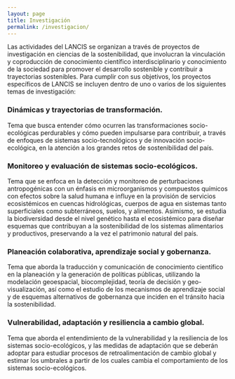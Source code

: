 ```yaml
---
layout: page
title: Investigación
permalink: /investigacion/
---
```


Las actividades del LANCIS se organizan a través de proyectos de investigación en ciencias de la sostenibilidad, que involucran la vinculación y coproducción de conocimiento científico interdisciplinario y conocimiento de la sociedad para promover el desarrollo sostenible y contribuir a trayectorias sostenibles. Para cumplir con sus objetivos, los proyectos específicos de LANCIS se incluyen dentro de uno o varios de los siguientes temas de investigación:

### Dinámicas y trayectorias de transformación.
Tema que busca entender cómo ocurren las transformaciones socio-ecológicas perdurables y cómo pueden impulsarse para contribuir, a través de enfoques de sistemas socio-tecnológicos y de innovación socio-ecológica, en la atención a los grandes retos de sostenibilidad del país.

### Monitoreo y evaluación de sistemas socio-ecológicos.
Tema que se enfoca en la detección y monitoreo de perturbaciones antropogénicas con un énfasis en microorganismos y compuestos químicos con efectos sobre la salud humana e influye en la provisión de servicios ecosistémicos en cuencas hidrológicas, cuerpos de agua en sistemas tanto superficiales como subterráneos, suelos, y alimentos. Asimismo, se estudia la biodiversidad desde el nivel genético hasta el ecosistémico para diseñar esquemas que contribuyan a la sostenibilidad de los sistemas alimentarios y productivos, preservando a la vez el patrimonio natural del país. 

### Planeación colaborativa, aprendizaje social y gobernanza.
Tema que aborda la traducción y comunicación de conocimiento científico en la planeación y la generación de políticas públicas, utilizando la modelación geoespacial, biocomplejidad, teoría de decisión y geo-visualización, así como el estudio de los mecanismos de aprendizaje social y de esquemas alternativos de gobernanza que inciden en el tránsito hacia la sostenibilidad.

### Vulnerabilidad, adaptación y resiliencia a cambio global.
Tema que aborda el entendimiento de la vulnerabilidad y la resiliencia de los sistemas socio-ecológicos, y las medidas de adaptación que se deberán adoptar para estudiar procesos de retroalimentación de cambio global y estimar los umbrales a partir de los cuales cambia el comportamiento de los sistemas socio-ecológicos.
